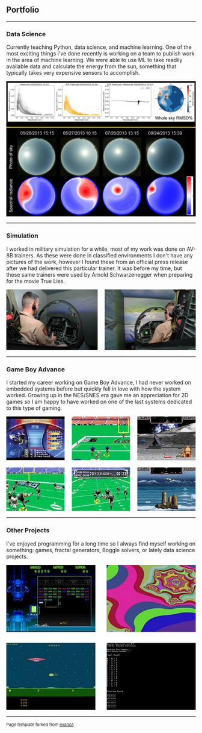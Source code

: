 ## Portfolio

---

### Data Science

Currently teaching Python, data science, and machine learning. One of the most exciting things i've done recently is working on a team to publish work in the area of machine learning. We were able to use ML to take readily available data and calculate the energy from the sun, something that typically takes very expensive sensors to accomplish.

<img src="images/spectral.png?raw=true"/>

---

### Simulation

I worked in military simulation for a while, most of my work was done on AV-8B trainers. As these were done in classified environments I don't have any pictures of the work, however I found these from an official press release after we had delivered this particular trainer. It was before my time, but these same trainers were used by Arnold Schwarzenegger when preparing for the movie True Lies.

<img src="images/sim_work.png?raw=true"/>

---

### Game Boy Advance

I started my career working on Game Boy Advance, I had never worked on embedded systems before but quickly fell in love with how the system worked. Growing up in the NES/SNES era gave me an appreciation for 2D games so I am happy to have worked on one of the last systems dedicated to this type of gaming.

<img src="images/gba_dev.png?raw=true"/>

---

### Other Projects

I've enjoyed programming for a long time so I always find myself working on something: games, fractal generators, Boggle solvers, or lately data science projects.

<img src="images/fun_stuff.png?raw=true"/>

---

<p style="font-size:11px">Page template forked from <a href="https://github.com/evanca/quick-portfolio">evanca</a></p>

<!--
- [Project 1 Title](http://example.com/)
-->